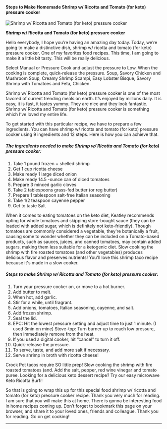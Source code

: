            

#### Steps to Make Homemade Shrimp w/ Ricotta and Tomato (for keto) pressure cooker

![Shrimp w/ Ricotta and Tomato (for keto) pressure cooker](https://img-global.cpcdn.com/recipes/841f1fb8c793392a/751x532cq70/shrimp-w-ricotta-and-tomato-for-keto-pressure-cooker-recipe-main-photo.jpg)

**Shrimp w/ Ricotta and Tomato (for keto) pressure cooker**

Hello everybody, I hope you’re having an amazing day today. Today, we’re going to make a distinctive dish, shrimp w/ ricotta and tomato (for keto) pressure cooker. One of my favorites food recipes. This time, I am going to make it a little bit tasty. This will be really delicious.

Select Manual or Pressure Cook and adjust the pressure to Low. When the cooking is complete, quick-release the pressure. Soup, Savory Chicken and Mushroom Soup, Creamy Shrimp Scampi, Easy Lobster Bisque, Savory Shrimp with Tomatoes and Feta, Chicken.

Shrimp w/ Ricotta and Tomato (for keto) pressure cooker is one of the most favored of current trending meals on earth. It’s enjoyed by millions daily. It is easy, it is fast, it tastes yummy. They are nice and they look fantastic. Shrimp w/ Ricotta and Tomato (for keto) pressure cooker is something which I’ve loved my entire life.

To get started with this particular recipe, we have to prepare a few ingredients. You can have shrimp w/ ricotta and tomato (for keto) pressure cooker using 9 ingredients and 12 steps. Here is how you can achieve that.

##### The ingredients needed to make Shrimp w/ Ricotta and Tomato (for keto) pressure cooker:

1.  Take 1 pound frozen + shelled shrimp
2.  Get 1 cup ricotta cheese
3.  Make ready 1 large diced onion
4.  Make ready 14.5 -ounce can of diced tomatoes
5.  Prepare 3 minced garlic cloves
6.  Take 2 tablespoons grass-fed butter (or reg butter)
7.  Prepare 1 tablespoon salt-free Italian seasoning
8.  Take 1/2 teaspoon cayenne pepper
9.  Get to taste Salt

When it comes to eating tomatoes on the keto diet, Keatley recommends opting for whole tomatoes and skipping store-bought sauce (they can be loaded with added sugar, which is definitely not keto-friendly). Though tomatoes are commonly considered a vegetable, they're botanically a fruit, causing some to wonder whether they can be included on a Tomato-based products, such as sauces, juices, and canned tomatoes, may contain added sugars, making them less suitable for a ketogenic diet. Slow cooking the shrimp with fire roasted tomatoes (and other vegetables) produces delicious flavor and preserves nutrients! You'll love this shrimp taco recipe because it's made in a slow cooker.

##### Steps to make Shrimp w/ Ricotta and Tomato (for keto) pressure cooker:

1.  Turn your pressure cooker on, or move to a hot burner.
2.  Add butter to melt.
3.  When hot, add garlic.
4.  Stir for a while, until fragrant.
5.  Add onions, tomatoes, Italian seasoning, cayenne, and salt.
6.  Add frozen shrimp.
7.  Seal the lid.
8.  EPC: Hit the lowest pressure setting and adjust time to just 1 minute. (I used 3min on mine) Stove-top: Turn burner up to reach low pressure, then immediately remove from the heat.
9.  If you used a digital cooker, hit “cancel” to turn it off.
10.  Quick-release the pressure.
11.  To serve, taste, and add more salt if necessary.
12.  Serve shrimp in broth with ricotta cheese!

Crock Pot tacos require SO little prep! Slow cooking the shrimp with fire roasted tomatoes (and. Add the salt, pepper, red wine vinegar and tomato puree. Looking for a delicious keto dessert recipe? Try our easy microwave Keto Ricotta Burfi!

So that is going to wrap this up for this special food shrimp w/ ricotta and tomato (for keto) pressure cooker recipe. Thank you very much for reading. I am sure that you will make this at home. There is gonna be interesting food in home recipes coming up. Don’t forget to bookmark this page on your browser, and share it to your loved ones, friends and colleague. Thank you for reading. Go on get cooking!

* * *